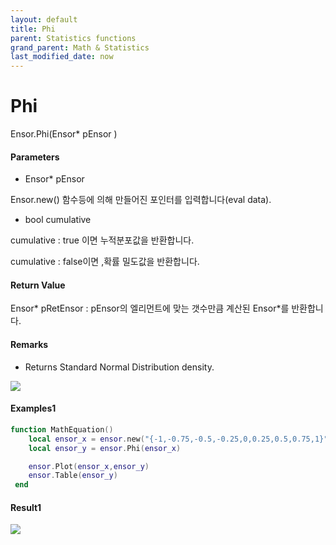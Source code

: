 ```yaml
---
layout: default
title: Phi
parent: Statistics functions
grand_parent: Math & Statistics
last_modified_date: now
---
```


# Phi

Ensor.Phi\(Ensor\* pEnsor \)

#### Parameters

* Ensor\* pEnsor

Ensor.new\(\) 함수등에 의해 만들어진 포인터를 입력합니다\(eval data\).

* bool cumulative 

cumulative  : true 이면 누적분포값을 반환합니다.

cumulative  : false이면 ,확률 밀도값을 반환합니다.

#### Return Value

Ensor\* pRetEnsor : pEnsor의 엘리먼트에 맞는 갯수만큼 계산된 Ensor\*를 반환합니다.

#### Remarks

* Returns Standard Normal Distribution density.

![](./StatisticsAPI/NormalSDistFunc.png)

#### Examples1

```lua
function MathEquation()
 	local ensor_x = ensor.new("{-1,-0.75,-0.5,-0.25,0,0.25,0.5,0.75,1}")
 	local ensor_y = ensor.Phi(ensor_x)

	ensor.Plot(ensor_x,ensor_y)
 	ensor.Table(ensor_y)
 end
```

#### Result1

![](./StatisticsAPI/Phi.png)

